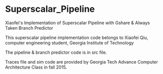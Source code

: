 # Superscalar_Pipeline
Xiaofei's Implementation of Superscalar Pipeline with Gshare &amp; Always Taken Branch Predictor

This superscalar pipeline implementation code belongs to Xiaofei Qiu, computer engineering student, Georgia Institute of Technology

The pipeline & branch predictor code is in src file.

Traces file and sim code are provided by Georgia Tech Advance Computer Architecture Class in fall 2015. 

